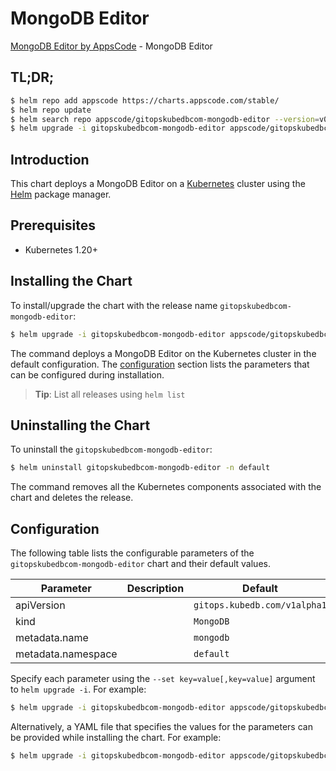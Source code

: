 # MongoDB Editor

[MongoDB Editor by AppsCode](https://appscode.com) - MongoDB Editor

## TL;DR;

```bash
$ helm repo add appscode https://charts.appscode.com/stable/
$ helm repo update
$ helm search repo appscode/gitopskubedbcom-mongodb-editor --version=v0.22.0
$ helm upgrade -i gitopskubedbcom-mongodb-editor appscode/gitopskubedbcom-mongodb-editor -n default --create-namespace --version=v0.22.0
```

## Introduction

This chart deploys a MongoDB Editor on a [Kubernetes](http://kubernetes.io) cluster using the [Helm](https://helm.sh) package manager.

## Prerequisites

- Kubernetes 1.20+

## Installing the Chart

To install/upgrade the chart with the release name `gitopskubedbcom-mongodb-editor`:

```bash
$ helm upgrade -i gitopskubedbcom-mongodb-editor appscode/gitopskubedbcom-mongodb-editor -n default --create-namespace --version=v0.22.0
```

The command deploys a MongoDB Editor on the Kubernetes cluster in the default configuration. The [configuration](#configuration) section lists the parameters that can be configured during installation.

> **Tip**: List all releases using `helm list`

## Uninstalling the Chart

To uninstall the `gitopskubedbcom-mongodb-editor`:

```bash
$ helm uninstall gitopskubedbcom-mongodb-editor -n default
```

The command removes all the Kubernetes components associated with the chart and deletes the release.

## Configuration

The following table lists the configurable parameters of the `gitopskubedbcom-mongodb-editor` chart and their default values.

|     Parameter      | Description |                 Default                 |
|--------------------|-------------|-----------------------------------------|
| apiVersion         |             | <code>gitops.kubedb.com/v1alpha1</code> |
| kind               |             | <code>MongoDB</code>                    |
| metadata.name      |             | <code>mongodb</code>                    |
| metadata.namespace |             | <code>default</code>                    |


Specify each parameter using the `--set key=value[,key=value]` argument to `helm upgrade -i`. For example:

```bash
$ helm upgrade -i gitopskubedbcom-mongodb-editor appscode/gitopskubedbcom-mongodb-editor -n default --create-namespace --version=v0.22.0 --set apiVersion=gitops.kubedb.com/v1alpha1
```

Alternatively, a YAML file that specifies the values for the parameters can be provided while
installing the chart. For example:

```bash
$ helm upgrade -i gitopskubedbcom-mongodb-editor appscode/gitopskubedbcom-mongodb-editor -n default --create-namespace --version=v0.22.0 --values values.yaml
```
